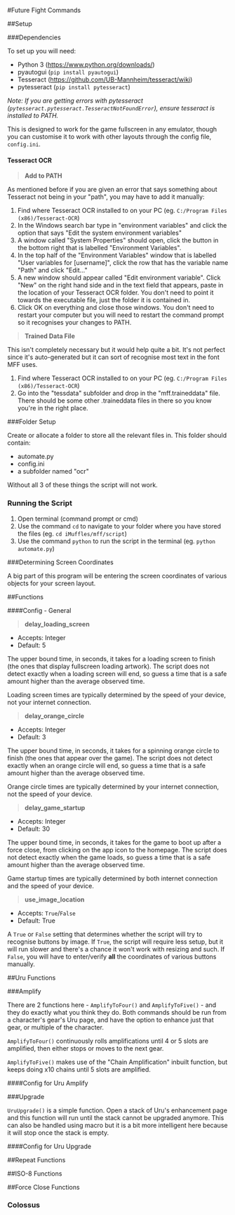 #Future Fight Commands

##Setup

###Dependencies

To set up you will need:

* Python 3 (https://www.python.org/downloads/)
* pyautogui (`pip install pyautogui`)
* Tesseract (https://github.com/UB-Mannheim/tesseract/wiki)
* pytesseract (`pip install pytesseract`)

*Note: If you are getting errors with pytesseract (`pytesseract.pytesseract.TesseractNotFoundError`), ensure tesseract is installed to PATH.*

This is designed to work for the game fullscreen in any emulator, though you can customise it to work with other layouts through the config file, `config.ini`.

#### Tesseract OCR

> **Add to PATH**

As mentioned before if you are given an error that says something about Tesseract not being in your "path", you may have to add it manually:

1. Find where Tesseract OCR installed to on your PC (eg. `C:/Program Files (x86)/Tesseract-OCR`)
2. In the Windows search bar type in "environment variables" and click the option that says "Edit the system environment variables"
3. A window called "System Properties" should open, click the button in the bottom right that is labelled "Environment Variables".
4. In the top half of the "Environment Variables" window that is labelled "User variables for [username]", click the row that has the variable name "Path" and click "Edit..."
5. A new window should appear called "Edit environment variable". Click "New" on the right hand side and in the text field that appears, paste in the location of your Tesseract OCR folder. You don't need to point it towards the executable file, just the folder it is contained in.
6. Click OK on everything and close those windows. You don't need to restart your computer but you will need to restart the command prompt so it recognises your changes to PATH.

> **Trained Data File**

This isn't completely necessary but it would help quite a bit. It's not perfect since it's auto-generated but it can sort of recognise most text in the font MFF uses.

1. Find where Tesseract OCR installed to on your PC (eg. `C:/Program Files (x86)/Tesseract-OCR`)
2. Go into the "tessdata" subfolder and drop in the "mff.traineddata" file. There should be some other .traineddata files in there so you know you're in the right place.

###Folder Setup

Create or allocate a folder to store all the relevant files in. This folder should contain:

* automate.py
* config.ini
* a subfolder named "ocr"

Without all 3 of these things the script will not work.

### Running the Script

1. Open terminal (command prompt or cmd)
2. Use the command `cd` to navigate to your folder where you have stored the files (eg. `cd iMuffles/mff/script`)
3. Use the command `python` to run the script in the terminal (eg. `python automate.py`)

###Determining Screen Coordinates 

A big part of this program will be entering the screen coordinates of various objects for your screen layout.



##Functions



####Config - General

>**delay_loading_screen**

* Accepts: Integer
* Default: 5

The upper bound time, in seconds, it takes for a loading screen to finish (the ones that display fullscreen loading artwork). The script does not detect exactly when a loading screen will end, so guess a time that is a safe amount higher than the average observed time.

Loading screen times are typically determined by the speed of your device, not your internet connection.

>**delay_orange_circle**

* Accepts: Integer
* Default: 3

The upper bound time, in seconds, it takes for a spinning orange circle to finish (the ones that appear over the game). The script does not detect exactly when an orange circle will end, so guess a time that is a safe amount higher than the average observed time.

Orange circle times are typically determined by your internet connection, not the speed of your device.

>**delay_game_startup**

* Accepts: Integer
* Default: 30

The upper bound time, in seconds, it takes for the game to boot up after a force close, from clicking on the app icon to the homepage. The script does not detect exactly when the game loads, so guess a time that is a safe amount higher than the average observed time.

Game startup times are typically determined by both internet connection and the speed of your device.

>**use_image_location**

* Accepts: `True`/`False`
* Default: True

A `True` or `False` setting that determines whether the script will try to recognise buttons by image. If `True`, the script will require less setup, but it will run slower and there's a chance it won't work with resizing and such. If `False`, you will have to enter/verify **all** the coordinates of various buttons manually.

##Uru Functions

###Amplify

There are 2 functions here - `AmplifyToFour()` and `AmplifyToFive()` - and they do exactly what you think they do. Both commands should be run from a character's gear's Uru page, and have the option to enhance just that gear, or multiple of the character.

`AmplifyToFour()` continuously rolls amplifications until 4 or 5 slots are amplified, then either stops or moves to the next gear.

`AmplifyToFive()` makes use of the "Chain Amplification" inbuilt function, but keeps doing x10 chains until 5 slots are amplified.

####Config for Uru Amplify

###Upgrade

`UruUpgrade()` is a simple function. Open a stack of Uru's enhancement page and this function will run until the stack cannot be upgraded anymore. This can also be handled using macro but it is a bit more intelligent here because it will stop once the stack is empty.

####Config for Uru Upgrade

##Repeat Functions

##ISO-8 Functions

##Force Close Functions

### Colossus

